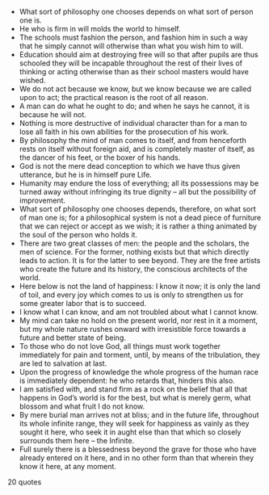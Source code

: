 - What sort of philosophy one chooses depends on what sort of person one is.
 - He who is firm in will molds the world to himself.
 - The schools must fashion the person, and fashion him in such a way that he simply cannot will otherwise than what you wish him to will.
 - Education should aim at destroying free will so that after pupils are thus schooled they will be incapable throughout the rest of their lives of thinking or acting otherwise than as their school masters would have wished.
 - We do not act because we know, but we know because we are called upon to act; the practical reason is the root of all reason.
 - A man can do what he ought to do; and when he says he cannot, it is because he will not.
 - Nothing is more destructive of individual character than for a man to lose all faith in his own abilities for the prosecution of his work.
 - By philosophy the mind of man comes to itself, and from henceforth rests on itself without foreign aid, and is completely master of itself, as the dancer of his feet, or the boxer of his hands.
 - God is not the mere dead conception to which we have thus given utterance, but he is in himself pure Life.
 - Humanity may endure the loss of everything; all its possessions may be turned away without infringing its true dignity – all but the possibility of improvement.
 - What sort of philosophy one chooses depends, therefore, on what sort of man one is; for a philosophical system is not a dead piece of furniture that we can reject or accept as we wish; it is rather a thing animated by the soul of the person who holds it.
 - There are two great classes of men: the people and the scholars, the men of science. For the former, nothing exists but that which directly leads to action. It is for the latter to see beyond. They are the free artists who create the future and its history, the conscious architects of the world.
 - Here below is not the land of happiness: I know it now; it is only the land of toil, and every joy which comes to us is only to strengthen us for some greater labor that is to succeed.
 - I know what I can know, and am not troubled about what I cannot know.
 - My mind can take no hold on the present world, nor rest in it a moment, but my whole nature rushes onward with irresistible force towards a future and better state of being.
 - To those who do not love God, all things must work together immediately for pain and torment, until, by means of the tribulation, they are led to salvation at last.
 - Upon the progress of knowledge the whole progress of the human race is immediately dependent: he who retards that, hinders this also.
 - I am satisfied with, and stand firm as a rock on the belief that all that happens in God’s world is for the best, but what is merely germ, what blossom and what fruit I do not know.
 - By mere burial man arrives not at bliss; and in the future life, throughout its whole infinite range, they will seek for happiness as vainly as they sought it here, who seek it in aught else than that which so closely surrounds them here – the Infinite.
 - Full surely there is a blessedness beyond the grave for those who have already entered on it here, and in no other form than that wherein they know it here, at any moment.

20 quotes